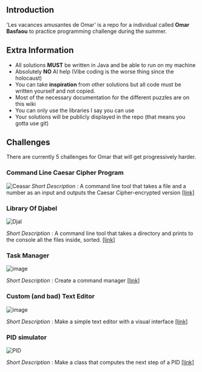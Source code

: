 ## Introduction

'Les vacances amusantes de Omar' is a repo for a individual called **Omar Basfaou** to practice programming challenge during the summer.

## Extra Information
* All solutions **MUST** be written in Java and be able to run on my machine
* Absolutely **NO** AI help (Vibe coding is the worse thing since the holocaust)
* You can take **inspiration** from other solutions but all code must be written yourself and not copied.
* Most of the necessary documentation for the different puzzles are on this wiki
* You can only use the libraries I say you can use
* Your solutions will be publicly displayed in the repo (that means you gotta use git)

## Challenges
There are currently 5 challenges for Omar that will get progressively harder.
### Command Line Caesar Cipher Program
![Ceasar](https://www.vcalc.com/attachments/ec5da14a-0956-11ee-b65f-bc764e203090/casesardecrypt.png)
*Short Description* : A command line tool that takes a file and a number as an input and outputs the Caesar Cipher-encrypted version
[[link]](https://github.com/Djalcoding/Les-vacances-amusantes-de-Omar/wiki/Caesar-Cipher-(%231))
### Library Of Djabel
![Djal](https://mywordsonwords.wordpress.com/wp-content/uploads/2015/10/mrs-beeton.jpg)

*Short Description* : A command line tool that takes a directory and prints to the console all the files inside, sorted.
[[link]](https://github.com/Djalcoding/Les-vacances-amusantes-de-Omar/wiki/The-Library-of-Djabel-(%232))
### Task Manager
![image](https://github.com/user-attachments/assets/92408f91-a4b4-41cf-aa58-4b45bef6ed94)

*Short Description* : Create a command manager [[link]](https://github.com/Djalcoding/Les-vacances-amusantes-de-Omar/wiki/Task-Manager-(%233))

### Custom (and bad) Text Editor
![image](https://github.com/user-attachments/assets/a9c027a5-55b3-48b3-b986-c6dae9f10cd3)

*Short Description* : Make a simple text editor with a visual interface [[link]](https://github.com/Djalcoding/Les-vacances-amusantes-de-Omar/wiki/Custom-Text-Editor-(%234))

### PID simulator

![PID](https://docs.wpilib.org/fr/latest/_images/introduction-to-pid-damped-controller.png)

*Short Description* : Make a class that computes the next step of a PID [[link]](https://github.com/Djalcoding/Les-vacances-amusantes-de-Omar/wiki/PID-Simulator-(%235))

